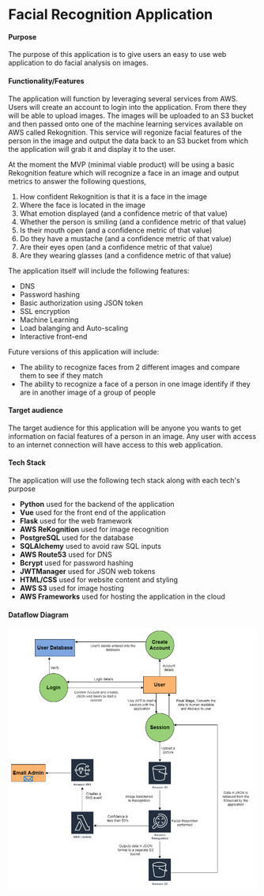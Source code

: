 # Facial Recognition Application

#### Purpose

The purpose of this application is to give users an easy to use web application to do facial analysis on images.

#### Functionality/Features

The application will function by leveraging several services from AWS. Users will create an account to login into the application. From there they will be able to upload images. The images will be uploaded to an S3 bucket and then passed onto one of the machine learning services available on AWS called Rekognition. This service will regonize facial features of the person in the image and output the data back to an S3 bucket from which the application will grab it and display it to the user.

At the moment the MVP (minimal viable product) will be using a basic Rekognition feature which will recognize a face in an image and output metrics to answer the following questions,
1. How confident Rekognition is that it is a face in the image
2. Where the face is located in the image
3. What emotion displayed (and a confidence metric of that value)
4. Whether the person is smiling (and a confidence metric of that value)
5. Is their mouth open (and a confidence metric of that value)
6. Do they have a mustache (and a confidence metric of that value)
7. Are their eyes open (and a confidence metric of that value)
8. Are they wearing glasses (and a confidence metric of that value)

The application itself will include the following features:
- DNS
- Password hashing
- Basic authorization using JSON token
- SSL encryption
- Machine Learning
- Load balanging and Auto-scaling
- Interactive front-end

Future versions of this application will include:
- The ability to recognize faces from 2 different images and compare them to see if they match
- The ability to recognize a face of a person in one image identify if they are in another image of a group of people

#### Target audience

The target audience for this application will be anyone you wants to get information on facial features of a person in an image. Any user with access to an internet connection will have access to this web application.


#### Tech Stack
The application will use the following tech stack along with each tech's purpose
- **Python** used for the backend of the application
- **Vue** used for the front end of the application
- **Flask** used for the web framework
- **AWS ReKognition** used for image recognition
- **PostgreSQL** used for the database
- **SQLAlchemy** used to avoid raw SQL inputs
- **AWS Route53** used for DNS
- **Bcrypt** used for password hashing
- **JWTManager** used for JSON web tokens
- **HTML/CSS** used for website content and styling
- **AWS S3** used for image hosting
- **AWS Frameworks** used for hosting the application in the cloud

#### Dataflow Diagram
![data flow diagram](docs/FRdataflow.png)













